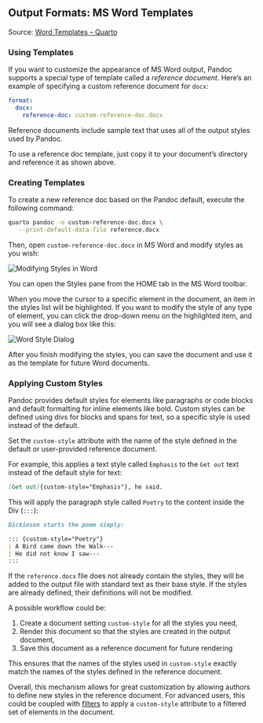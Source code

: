 ## Output Formats: MS Word Templates

Source: [Word Templates – Quarto](https://quarto.org/docs/output-formats/ms-word-templates.html)

### Using Templates

If you want to customize the appearance of MS Word output, Pandoc supports a special type of template called a *reference document*. Here’s an example of specifying a custom reference document for `docx`:

```yaml
format:
  docx:
    reference-doc: custom-reference-doc.docx
```

Reference documents include sample text that uses all of the output styles used by Pandoc.

To use a reference doc template, just copy it to your document’s directory and reference it as shown above.

### Creating Templates

To create a new reference doc based on the Pandoc default, execute the following command:

```bash
quarto pandoc -o custom-reference-doc.docx \
   --print-default-data-file reference.docx
```

Then, open `custom-reference-doc.docx` in MS Word and modify styles as you wish:

![Modifying Styles in Word](https://quarto.org/docs/output-formats/images/word-styles.png)

You can open the Styles pane from the HOME tab in the MS Word toolbar.

When you move the cursor to a specific element in the document, an item in the styles list will be highlighted. If you want to modify the style of any type of element, you can click the drop-down menu on the highlighted item, and you will see a dialog box like this:

![Word Style Dialog](https://quarto.org/docs/output-formats/images/word-modify-style.png)

After you finish modifying the styles, you can save the document and use it as the template for future Word documents.

### Applying Custom Styles

Pandoc provides default styles for elements like paragraphs or code blocks and default formatting for inline elements like bold. Custom styles can be defined using divs for blocks and spans for text, so a specific style is used instead of the default.

Set the `custom-style` attribute with the name of the style defined in the default or user-provided reference document.

For example, this applies a text style called `Emphasis` to the `Get out` text instead of the default style for text:

```markdown
[Get out]{custom-style="Emphasis"}, he said.
```

This will apply the paragraph style called `Poetry` to the content inside the Div (`:::`):

```markdown
Dickinson starts the poem simply:

::: {custom-style="Poetry"}
| A Bird came down the Walk---
| He did not know I saw---
:::
```

If the `reference.docx` file does not already contain the styles, they will be added to the output file with standard text as their base style. If the styles are already defined, their definitions will not be modified.

A possible workflow could be:

1.  Create a document setting `custom-style` for all the styles you need,
2.  Render this document so that the styles are created in the output document,
3.  Save this document as a reference document for future rendering

This ensures that the names of the styles used in `custom-style` exactly match the names of the styles defined in the reference document.

Overall, this mechanism allows for great customization by allowing authors to define new styles in the reference document. For advanced users, this could be coupled with [filters](https://quarto.org/docs/extensions/filters.html) to apply a `custom-style` attribute to a filtered set of elements in the document.

